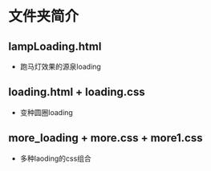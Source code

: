 # 文件夹简介


## lampLoading.html
  + 跑马灯效果的源泉loading

## loading.html + loading.css
  + 变种圆圈loading

## more_loading + more.css + more1.css
  + 多种laoding的css组合